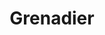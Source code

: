 ---
layout: hero
title: Grenadier
spec: Marine
class: Specialist
skill:
    name: High-Explosive Projectile
    description: Throws a grenade to a target location. Enemies in the blast zone take damage over time and are unable to cast ability.
    stats:
        Cooldown: 15s
        Total Damage: 200/280/360
---